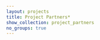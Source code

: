 ```yaml
---
layout: projects
title: Project Partners*
show_collection: project_partners
no_groups: true
---
```


